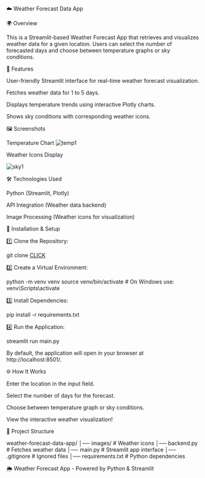 ☁️ Weather Forecast Data App

🌍 Overview

This is a Streamlit-based Weather Forecast App that retrieves and visualizes weather data for a given location. Users can select the number of forecasted days and choose between temperature graphs or sky conditions.

📌 Features

User-friendly Streamlit interface for real-time weather forecast visualization.

Fetches weather data for 1 to 5 days.

Displays temperature trends using interactive Plotly charts.

Shows sky conditions with corresponding weather icons.

🖼️ Screenshots

Temperature Chart
![temp1](https://github.com/user-attachments/assets/fdb1e78b-0822-4805-9f4e-2f234dffdcdf)



Weather Icons Display

![sky1](https://github.com/user-attachments/assets/112d6281-c2fe-43cc-8ca2-5490eb5d7b4a)


🛠 Technologies Used

Python (Streamlit, Plotly)

API Integration (Weather data backend)

Image Processing (Weather icons for visualization)

🚀 Installation & Setup

1️⃣ Clone the Repository:

git clone [CLICK](https://github.com/PolytechnicCoder/weather-forecast-data-app/tree/master)


2️⃣ Create a Virtual Environment:

python -m venv venv
source venv/bin/activate  # On Windows use: venv\Scripts\activate

3️⃣ Install Dependencies:

pip install -r requirements.txt

4️⃣ Run the Application:

streamlit run main.py

By default, the application will open in your browser at http://localhost:8501/.

🌐 How It Works

Enter the location in the input field.

Select the number of days for the forecast.

Choose between temperature graph or sky conditions.

View the interactive weather visualization!

📂 Project Structure

weather-forecast-data-app/
│── images/            # Weather icons
│── backend.py         # Fetches weather data
│── main.py            # Streamlit app interface
│── .gitignore         # Ignored files
│── requirements.txt   # Python dependencies


🌦 Weather Forecast App - Powered by Python & Streamlit


